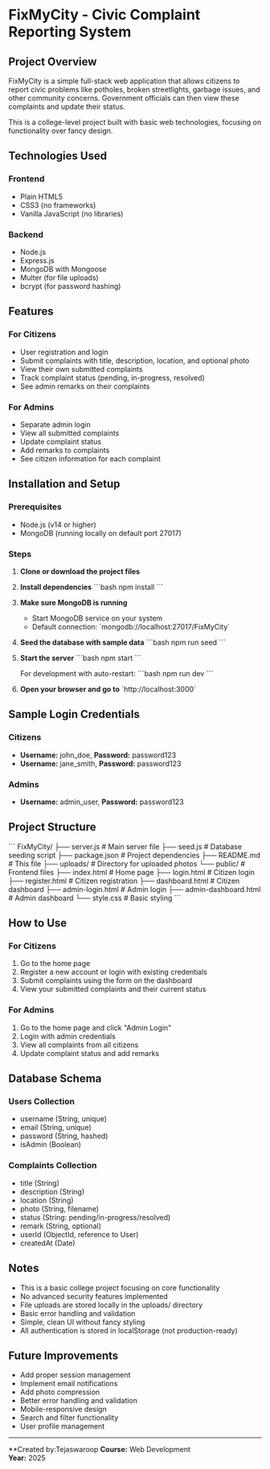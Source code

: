 # FixMyCity - Civic Complaint Reporting System

## Project Overview

FixMyCity is a simple full-stack web application that allows citizens to report civic problems like potholes, broken streetlights, garbage issues, and other community concerns. Government officials can then view these complaints and update their status.

This is a college-level project built with basic web technologies, focusing on functionality over fancy design.

## Technologies Used

### Frontend
- Plain HTML5
- CSS3 (no frameworks)
- Vanilla JavaScript (no libraries)

### Backend
- Node.js
- Express.js
- MongoDB with Mongoose
- Multer (for file uploads)
- bcrypt (for password hashing)

## Features

### For Citizens
- User registration and login
- Submit complaints with title, description, location, and optional photo
- View their own submitted complaints
- Track complaint status (pending, in-progress, resolved)
- See admin remarks on their complaints

### For Admins
- Separate admin login
- View all submitted complaints
- Update complaint status
- Add remarks to complaints
- See citizen information for each complaint

## Installation and Setup

### Prerequisites
- Node.js (v14 or higher)
- MongoDB (running locally on default port 27017)

### Steps

1. **Clone or download the project files**

2. **Install dependencies**
   \`\`\`bash
   npm install
   \`\`\`

3. **Make sure MongoDB is running**
   - Start MongoDB service on your system
   - Default connection: \`mongodb://localhost:27017/FixMyCity\`

4. **Seed the database with sample data**
   \`\`\`bash
   npm run seed
   \`\`\`

5. **Start the server**
   \`\`\`bash
   npm start
   \`\`\`
   
   For development with auto-restart:
   \`\`\`bash
   npm run dev
   \`\`\`

6. **Open your browser and go to**
   \`http://localhost:3000\`

## Sample Login Credentials

### Citizens
- **Username:** john_doe, **Password:** password123
- **Username:** jane_smith, **Password:** password123


### Admins
- **Username:** admin_user, **Password:** password123

## Project Structure

\`\`\`
FixMyCity/
├── server.js              # Main server file
├── seed.js                # Database seeding script
├── package.json           # Project dependencies
├── README.md             # This file
├── uploads/              # Directory for uploaded photos
└── public/               # Frontend files
    ├── index.html        # Home page
    ├── login.html        # Citizen login
    ├── register.html     # Citizen registration
    ├── dashboard.html    # Citizen dashboard
    ├── admin-login.html  # Admin login
    ├── admin-dashboard.html # Admin dashboard
    └── style.css         # Basic styling
\`\`\`

## How to Use

### For Citizens
1. Go to the home page
2. Register a new account or login with existing credentials
3. Submit complaints using the form on the dashboard
4. View your submitted complaints and their current status

### For Admins
1. Go to the home page and click "Admin Login"
2. Login with admin credentials
3. View all complaints from all citizens
4. Update complaint status and add remarks

## Database Schema

### Users Collection
- username (String, unique)
- email (String, unique)
- password (String, hashed)
- isAdmin (Boolean)

### Complaints Collection
- title (String)
- description (String)
- location (String)
- photo (String, filename)
- status (String: pending/in-progress/resolved)
- remark (String, optional)
- userId (ObjectId, reference to User)
- createdAt (Date)

## Notes

- This is a basic college project focusing on core functionality
- No advanced security features implemented
- File uploads are stored locally in the uploads/ directory
- Basic error handling and validation
- Simple, clean UI without fancy styling
- All authentication is stored in localStorage (not production-ready)

## Future Improvements

- Add proper session management
- Implement email notifications
- Add photo compression
- Better error handling and validation
- Mobile-responsive design
- Search and filter functionality
- User profile management

---

**Created by:Tejaswaroop 
**Course:** Web Development  
**Year:** 2025
